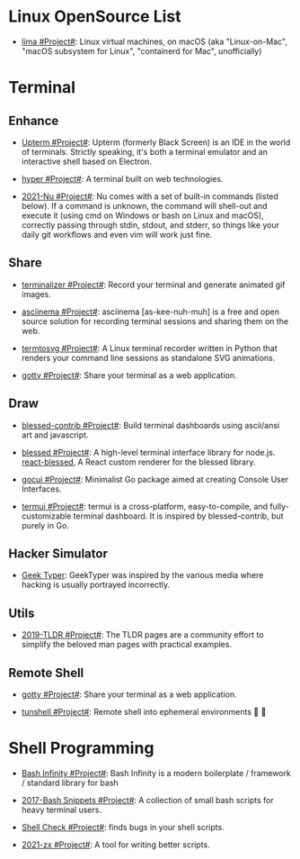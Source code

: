 # Linux OpenSource List

- [lima #Project#](https://github.com/AkihiroSuda/lima): Linux virtual machines, on macOS (aka "Linux-on-Mac", "macOS subsystem for Linux", "containerd for Mac", unofficially)

# Terminal

## Enhance

- [Upterm #Project#](https://github.com/railsware/upterm): Upterm (formerly Black Screen) is an IDE in the world of terminals. Strictly speaking, it's both a terminal emulator and an interactive shell based on Electron.

- [hyper #Project#](https://github.com/zeit/hyper): A terminal built on web technologies.

- [2021-Nu #Project#](https://github.com/nushell/nushell): Nu comes with a set of built-in commands (listed below). If a command is unknown, the command will shell-out and execute it (using cmd on Windows or bash on Linux and macOS), correctly passing through stdin, stdout, and stderr, so things like your daily git workflows and even vim will work just fine.

## Share

- [terminalizer #Project#](https://github.com/faressoft/terminalizer): Record your terminal and generate animated gif images.

- [asciinema #Project#](https://asciinema.org/): asciinema [as-kee-nuh-muh] is a free and open source solution for recording terminal sessions and sharing them on the web.

- [termtosvg #Project#](https://github.com/nbedos/termtosvg): A Linux terminal recorder written in Python that renders your command line sessions as standalone SVG animations.

- [gotty #Project#](https://github.com/yudai/gotty): Share your terminal as a web application.

## Draw

- [blessed-contrib #Project#](https://github.com/yaronn/blessed-contrib): Build terminal dashboards using ascii/ansi art and javascript.

- [blessed #Project#](https://github.com/chjj/blessed): A high-level terminal interface library for node.js. [react-blessed](https://github.com/Yomguithereal/react-blessed), A React custom renderer for the blessed library.

- [gocui #Project#](https://github.com/jroimartin/gocui): Minimalist Go package aimed at creating Console User Interfaces.

- [termui #Project#](https://github.com/gizak/termui): termui is a cross-platform, easy-to-compile, and fully-customizable terminal dashboard. It is inspired by blessed-contrib, but purely in Go.

## Hacker Simulator

- [Geek Typer](http://geektyper.com/shield/): GeekTyper was inspired by the various media where hacking is usually portrayed incorrectly.

## Utils

- [2019-TLDR #Project#](https://tldr.sh): The TLDR pages are a community effort to simplify the beloved man pages with practical examples.

## Remote Shell

- [gotty #Project#](https://github.com/yudai/gotty): Share your terminal as a web application.

- [tunshell #Project#](https://github.com/TimeToogo/tunshell): Remote shell into ephemeral environments 🐚 🦀

# Shell Programming

- [Bash Infinity #Project#](https://github.com/niieani/bash-oo-framework): Bash Infinity is a modern boilerplate / framework / standard library for bash

- [2017-Bash Snippets #Project#](https://github.com/alexanderepstein/Bash-Snippets): A collection of small bash scripts for heavy terminal users.

- [Shell Check #Project#](https://www.shellcheck.net): finds bugs in your shell scripts.

- [2021-zx #Project#](https://github.com/google/zx): A tool for writing better scripts.
